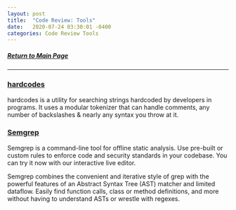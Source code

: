 ```yaml
---
layout: post
title:  "Code Review: Tools"
date:   2020-07-24 03:30:01 -0400
categories: Code Review Tools
---
```


##### [Return to Main Page](https://thegetch.github.io/penetration/testing/resources/2020/07/24/Home/)

---

### [hardcodes](https://github.com/s0md3v/hardcodes/blob/master/README.md)

hardcodes is a utility for searching strings hardcoded by developers in programs. It uses a modular tokenizer that can handle comments, any number of backslashes & nearly any syntax you throw at it.

### [Semgrep](https://github.com/returntocorp/semgrep)

Semgrep is a command-line tool for offline static analysis. Use pre-built or custom rules to enforce code and security standards in your codebase. You can try it now with our interactive live editor.

Semgrep combines the convenient and iterative style of grep with the powerful features of an Abstract Syntax Tree (AST) matcher and limited dataflow. Easily find function calls, class or method definitions, and more without having to understand ASTs or wrestle with regexes.



